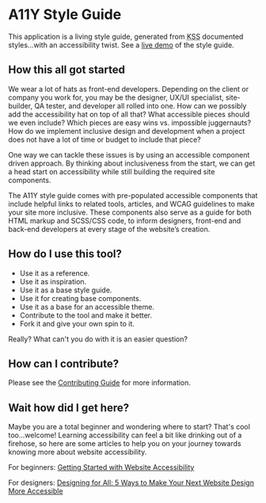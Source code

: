<div><h1>A11Y Style Guide</h1>
<p>This application is a living style guide, generated from <abbr title="Knyle Style Sheets">KSS</abbr> documented styles...with an accessibility twist. See a <a href="http://a11y-style-guide.com/style-guide" target="_blank" aria-label="Accessibility style guide demo">live demo</a> of the style guide.</p></div>

<div class="break"></div>
<div><h2>How this all got started</h2>

<p>We wear a lot of hats as front-end developers. Depending on the client or company you work for, you may be the designer, UX/UI specialist, site-builder, QA tester, and developer all rolled into one. How can we possibly add the accessibility hat on top of all that? What accessible pieces should we even include? Which pieces are easy wins vs. impossible juggernauts? How do we implement inclusive design and development when a project does not have a lot of time or budget to include that piece?</p>

<p>One way we can tackle these issues is by using an accessible component driven approach. By thinking about inclusiveness from the start, we can get a head start on accessibility while still building the required site components.</p>

<p>The A11Y style guide comes with pre-populated accessible components that include helpful links to related tools, articles, and WCAG guidelines to make your site more inclusive. These components also serve as a guide for both HTML markup and SCSS/CSS code, to inform designers, front-end and back-end developers at every stage of the website’s creation.</p></div>

<div class="break"></div>
<div><h2>How do I use this tool?</h2>
<ul>
<li>Use it as a reference.</li>
<li>Use it as inspiration.</li>
<li>Use it as a base style guide.</li>
<li>Use it for creating base components.</li>
<li>Use it as a base for an accessible theme.</li>
<li>Contribute to the tool and make it better.</li>
<li>Fork it and give your own spin to it.</li>
</ul>
<p>Really? What can't you do with it is an easier question?</p></div>

<div class="break"></div>
<div><h2>How can I contribute?</h2>
<p>Please see the <a href="https://github.com/cehfisher/a11y-style-guide/blob/master/CONTRIBUTING.md" target="_blank">Contributing Guide</a> for more information.</p>
</div>

<div class="break"></div>
<div><h2>Wait how did I get here?</h2>
<p>Maybe you are a total beginner and wondering where to start? That's cool too...welcome! Learning accessibility can feel a bit like drinking out of a firehose, so here are some articles to help you on your journey towards knowing more about website accessibility.<p>
<p>For beginners: <a href="https://medium.com/cariefisher/getting-started-with-website-accessibility-5586c7febc92" target="_blank" aria-label="Getting Started with Website Accessibility article">Getting Started with Website Accessibility</a></p>
<p>For designers: <a href="https://uxplanet.org/designing-for-all-5-ways-to-make-your-next-website-design-more-accessible-23a3528bc8dc" target="_blank" aria-label="Designing for All: 5 Ways to Make Your Next Website Design More Accessible article">Designing for All: 5 Ways to Make Your Next Website Design More Accessible</a></p>  
</div>
